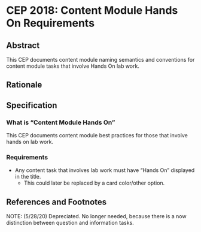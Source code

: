 # CEP 2018: Content Module Hands On Requirements


## Abstract

This CEP documents content module naming semantics and conventions for content module tasks that involve Hands On lab work.

## Rationale

## Specification

### What is “Content Module Hands On”

This CEP documents content module best practices for those that involve hands on lab work. 

### Requirements

*  Any content task that involves lab work must have “Hands On” displayed in the title.
    *  This could later be replaced by a card color/other option.


## References and Footnotes

NOTE: (5/28/20) Depreciated. No longer needed, because there is a now distinction between question and information tasks.